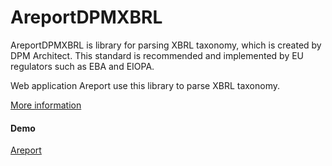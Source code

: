 AreportDPMXBRL
==========
AreportDPMXBRL is library for parsing XBRL taxonomy, which is created by DPM Architect.
This standard is recommended and implemented by EU regulators such as EBA and EIOPA.

Web application Areport use this library to parse XBRL taxonomy.

[More information](https://github.com/begicf/areport)

#### Demo
[Areport](https://demo.areport.net)
